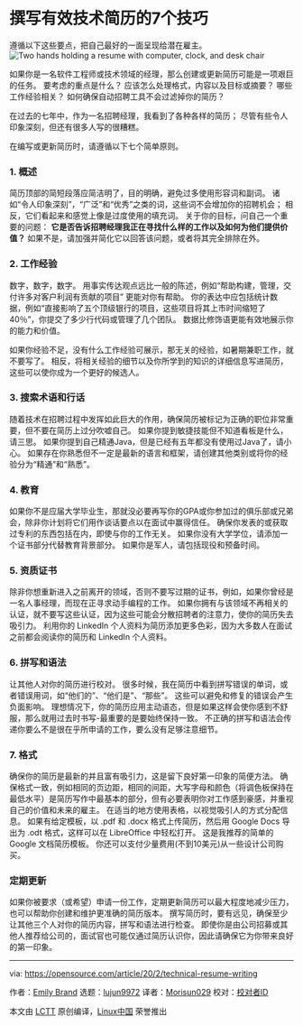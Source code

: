 [#]: collector: (lujun9972)
[#]: translator: (Morisun029)
[#]: reviewer: ( )
[#]: publisher: ( )
[#]: url: ( )
[#]: subject: (7 tips for writing an effective technical resume)
[#]: via: (https://opensource.com/article/20/2/technical-resume-writing)
[#]: author: (Emily Brand https://opensource.com/users/emily-brand)

撰写有效技术简历的7个技巧
======
遵循以下这些要点，把自己最好的一面呈现给潜在雇主。
![Two hands holding a resume with computer, clock, and desk chair ][1]

如果你是一名软件工程师或技术领域的经理，那么创建或更新简历可能是一项艰巨的任务。 要考虑的重点是什么？ 应该怎么处理格式，内容以及目标或摘要？ 哪些工作经验相关？ 如何确保自动招聘工具不会过滤掉你的简历？

在过去的七年中，作为一名招聘经理，我看到了各种各样的简历； 尽管有些令人印象深刻，但还有很多人写的很糟糕。

在编写或更新简历时，请遵循以下七个简单原则。

### 1\. 概述

简历顶部的简短段落应简洁明了，目的明确，避免过多使用形容词和副词。 诸如“令人印象深刻”，“广泛”和“优秀”之类的词，这些词不会增加你的招聘机会； 相反，它们看起来和感觉上像是过度使用的填充词。 关于你的目标，问自己一个重要的问题： **它是否告诉招聘经理我正在寻找什么样的工作以及如何为他们提供价值？** 如果不是，请加强并简化它以回答该问题，或者将其完全排除在外。

### 2\. 工作经验

数字，数字，数字。 用事实传达观点远比一般的陈述，例如“帮助构建，管理，交付许多对客户利润有贡献的项目” 更能对你有帮助。 你的表达中应包括统计数据，例如“直接影响了五个顶级银行的项目，这些项目将其上市时间缩短了40％”，你提交了多少行代码或管理了几个团队。 数据比修饰语更能有效地展示你的能力和价值。

如果你经验不足，没有什么工作经验可展示，那无关的经验，如暑期兼职工作，就不要写了。 相反，将相关经验的细节以及你所学到的知识的详细信息写进简历，这些可以使你成为一个更好的候选人。

### 3\. 搜索术语和行话

随着技术在招聘过程中发挥如此巨大的作用，确保简历被标记为正确的职位非常重要，但不要在简历上过分吹嘘自己。 如果你提到敏捷技能但不知道看板是什么，请三思。 如果你提到自己精通Java，但是已经有五年都没有使用过Java了，请小心。 如果存在你熟悉但不一定是最新的语言和框架，请创建其他类别或将你的经验分为“精通”和“熟悉”。

### 4\. 教育

如果你不是应届大学毕业生，那就没必要再写你的GPA或你参加过的俱乐部或兄弟会，除非你计划将它们用作谈话要点以在面试中赢得信任。 确保你发表的或获取过专利的东西包括在内，即使与你的工作无关。 如果你没有大学学位，请添加一个证书部分代替教育背景部分。 如果你是军人，请包括现役和预备时间。

### 5\.  资质证书

除非你想重新进入之前离开的领域，否则不要写过期的证书，例如，如果你曾经是一名人事经理，而现在正寻求动手编程的工作。 如果你拥有与该领域不再相关的认证，就不要写这些认证，因为这些可能会分散招聘者的注意力，使你的简历失去吸引力。 利用你的 LinkedIn 个人资料为简历添加更多色彩，因为大多数人在面试之前都会阅读你的简历和 LinkedIn 个人资料。

### 6\. 拼写和语法


让其他人对你的简历进行校对。 很多时候，我在简历中看到拼写错误的单词，或者错误用词，如“他们的”、“他们是”、“那些”。 这些可以避免和修复的错误会产生负面影响。 理想情况下，你的简历应用主动语态，但是如果这样会使你感到不舒服，那么就用过去时书写-最重要的是要始终保持一致。 不正确的拼写和语法会传递你要么不是很在乎所申请的工作，要么没有足够注意细节。

### 7\. 格式

确保你的简历是最新的并且富有吸引力，这是留下良好第一印象的简便方法。 确保格式一致，例如相同的页边距，相同的间距，大写字母和颜色（将调色板保持在最低水平）是简历写作中最基本的部分，但有必要表明你对工作感到豪感，并重视自己的价值和未来的雇主。 在适当的地方使用表格，以视觉吸引人的方式分配信息。 如果有给定模板，以 .pdf 和 .docx 格式上传简历，然后用 Google Docs 导出为 .odt 格式，这样可以在 LibreOffice 中轻松打开。 这是我推荐的简单的 Google 文档简历模板。 你还可以支付少量费用(不到10美元)从一些设计公司购买。

### 定期更新

如果你被要求（或希望）申请一份工作，定期更新简历可以最大程度地减少压力，也可以帮助你创建和维护更准确的简历版本。 撰写简历时，要有远见，确保至少让其他三个人对你的简历内容，拼写和语法进行检查。 即使你是由公司招募或其他人推荐给公司的，面试官也可能仅通过简历认识你，因此请确保它为你带来良好的第一印象。


--------------------------------------------------------------------------------

via: https://opensource.com/article/20/2/technical-resume-writing

作者：[Emily Brand][a]
选题：[lujun9972][b]
译者：[Morisun029](https://github.com/译者ID)
校对：[校对者ID](https://github.com/校对者ID)

本文由 [LCTT](https://github.com/LCTT/TranslateProject) 原创编译，[Linux中国](https://linux.cn/) 荣誉推出

[a]: https://opensource.com/users/emily-brand
[b]: https://github.com/lujun9972
[1]: https://opensource.com/sites/default/files/styles/image-full-size/public/lead-images/resume_career_document_general.png?itok=JEaFL2XI (Two hands holding a resume with computer, clock, and desk chair )
[2]: https://docs.google.com/document/d/1ARVyybC5qQEiCzUOLElwAdPpKOK0Qf88srr682eHdCQ/edit
